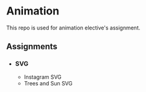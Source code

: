 # Animation
This repo is used for animation elective's assignment.

## Assignments
- ### SVG
    - Instagram SVG 
    - Trees and Sun SVG